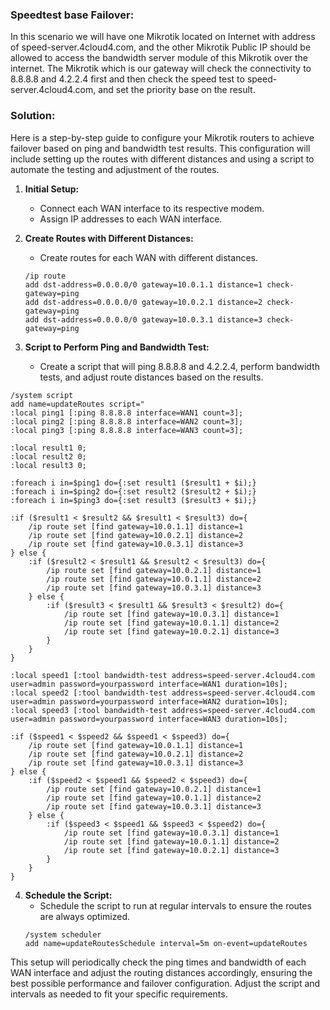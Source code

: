 ### Speedtest base Failover:
In this scenario we will have one Mikrotik located on Internet with address of speed-server.4cloud4.com, and the other Mikrotik Public IP should be allowed to access the bandwidth server module of this Mikrotik over the internet. The Mikrotik which is our gateway will check the connectivity to 8.8.8.8 and 4.2.2.4 first and then check the speed test to speed-server.4cloud4.com, and set the priority base on the result.

### Solution:
Here is a step-by-step guide to configure your Mikrotik routers to achieve failover based on ping and bandwidth test results. This configuration will include setting up the routes with different distances and using a script to automate the testing and adjustment of the routes.

1.  **Initial Setup:**
    
    -   Connect each WAN interface to its respective modem.
    -   Assign IP addresses to each WAN interface.
    
2.  **Create Routes with Different Distances:**
    
    -   Create routes for each WAN with different distances.
    
    ```
    /ip route
    add dst-address=0.0.0.0/0 gateway=10.0.1.1 distance=1 check-gateway=ping
    add dst-address=0.0.0.0/0 gateway=10.0.2.1 distance=2 check-gateway=ping
    add dst-address=0.0.0.0/0 gateway=10.0.3.1 distance=3 check-gateway=ping
    ```
    
    
3.  **Script to Perform Ping and Bandwidth Test:**
    
    -   Create a script that will ping 8.8.8.8 and 4.2.2.4, perform bandwidth tests, and adjust route distances based on the results.

```
/system script
add name=updateRoutes script="
:local ping1 [:ping 8.8.8.8 interface=WAN1 count=3];
:local ping2 [:ping 8.8.8.8 interface=WAN2 count=3];
:local ping3 [:ping 8.8.8.8 interface=WAN3 count=3];

:local result1 0;
:local result2 0;
:local result3 0;

:foreach i in=$ping1 do={:set result1 ($result1 + $i);}
:foreach i in=$ping2 do={:set result2 ($result2 + $i);}
:foreach i in=$ping3 do={:set result3 ($result3 + $i);}

:if ($result1 < $result2 && $result1 < $result3) do={
    /ip route set [find gateway=10.0.1.1] distance=1
    /ip route set [find gateway=10.0.2.1] distance=2
    /ip route set [find gateway=10.0.3.1] distance=3
} else {
    :if ($result2 < $result1 && $result2 < $result3) do={
        /ip route set [find gateway=10.0.2.1] distance=1
        /ip route set [find gateway=10.0.1.1] distance=2
        /ip route set [find gateway=10.0.3.1] distance=3
    } else {
        :if ($result3 < $result1 && $result3 < $result2) do={
            /ip route set [find gateway=10.0.3.1] distance=1
            /ip route set [find gateway=10.0.1.1] distance=2
            /ip route set [find gateway=10.0.2.1] distance=3
        }
    }
}

:local speed1 [:tool bandwidth-test address=speed-server.4cloud4.com user=admin password=yourpassword interface=WAN1 duration=10s];
:local speed2 [:tool bandwidth-test address=speed-server.4cloud4.com user=admin password=yourpassword interface=WAN2 duration=10s];
:local speed3 [:tool bandwidth-test address=speed-server.4cloud4.com user=admin password=yourpassword interface=WAN3 duration=10s];

:if ($speed1 < $speed2 && $speed1 < $speed3) do={
    /ip route set [find gateway=10.0.1.1] distance=1
    /ip route set [find gateway=10.0.2.1] distance=2
    /ip route set [find gateway=10.0.3.1] distance=3
} else {
    :if ($speed2 < $speed1 && $speed2 < $speed3) do={
        /ip route set [find gateway=10.0.2.1] distance=1
        /ip route set [find gateway=10.0.1.1] distance=2
        /ip route set [find gateway=10.0.3.1] distance=3
    } else {
        :if ($speed3 < $speed1 && $speed3 < $speed2) do={
            /ip route set [find gateway=10.0.3.1] distance=1
            /ip route set [find gateway=10.0.1.1] distance=2
            /ip route set [find gateway=10.0.2.1] distance=3
        }
    }
}
```

4. **Schedule the Script:**
   - Schedule the script to run at regular intervals to ensure the routes are always optimized.
   ```
   /system scheduler
   add name=updateRoutesSchedule interval=5m on-event=updateRoutes
   ``` 

This setup will periodically check the ping times and bandwidth of each WAN interface and adjust the routing distances accordingly, ensuring the best possible performance and failover configuration. Adjust the script and intervals as needed to fit your specific requirements.
